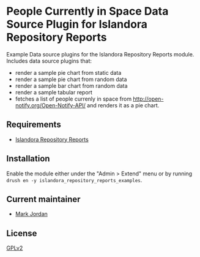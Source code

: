 # People Currently in Space Data Source Plugin for Islandora Repository Reports

Example Data source plugins for the Islandora Repository Reports module. Includes data source plugins that:

* render a sample pie chart from static data
* render a sample pie chart from random data
* render a sample bar chart from random data
* render a sample tabular report
* fetches a list of people currenly in space from http://open-notify.org/Open-Notify-API/ and renders it as a pie chart.


## Requirements

* [Islandora Repository Reports](https://github.com/mjordan/islandora_repository_reports)

## Installation

Enable the module either under the "Admin > Extend" menu or by running `drush en -y islandora_repository_reports_examples`.

## Current maintainer

* [Mark Jordan](https://github.com/mjordan)

## License

[GPLv2](http://www.gnu.org/licenses/gpl-2.0.txt)
